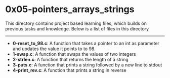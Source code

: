 # 0x05-pointers_arrays_strings
This directory contains project based learning files, which builds on previous tasks and knowledge.
Below is a list of files in this directory

---
- **0-reset_to_98.c**: A function that takes a pointer to an int as parameter and updates the value it points to to 98.
- **1-swap.c**: A function that swaps the values of two integers
- **2-strlen.c**: A function that returns the length of a string
- **3-puts.c**: A function that prints a string followed by a new line to stdout
- **4-print_rev.c**: A function that prints a string in reverse
